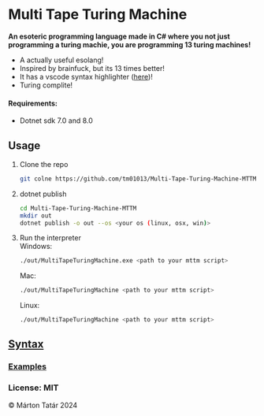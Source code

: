 # Multi Tape Turing Machine

**An esoteric programming language made in C# where you not just programming a turing machie, you are programming 13 turing machines!**

- A actually useful esolang!
- Inspired by brainfuck, but its 13 times better!
- It has a vscode syntax highlighter ([here](https://marketplace.visualstudio.com/items?itemName=tm01013.mttm-syntax-highlighter))!
- Turing complite!

#### Requirements:

- Dotnet sdk 7.0 and 8.0

## Usage

1. Clone the repo
   ```bash
   git colne https://github.com/tm01013/Multi-Tape-Turing-Machine-MTTM.git
   ```
2. dotnet publish

   ```bash
   cd Multi-Tape-Turing-Machine-MTTM
   mkdir out
   dotnet publish -o out --os <your os (linux, osx, win)>
   ```

3. Run the interpreter<br>
   Windows:
   ```bash
   ./out/MultiTapeTuringMachine.exe <path to your mttm script>
   ```
   Mac:
   ```bash
   ./out/MultiTapeTuringMachine <path to your mttm script>
   ```
   Linux:
   ```bash
   ./out/MultiTapeTuringMachine <path to your mttm script>
   ```

## [Syntax](./SYNTAX.md)

### [Examples](./examples/)

### License: MIT

© Márton Tatár 2024
